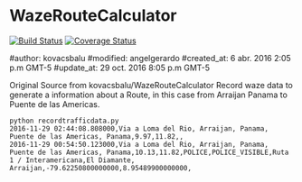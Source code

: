 # WazeRouteCalculator

[![Build Status](https://travis-ci.org/kovacsbalu/WazeRouteCalculator.svg?branch=master)](https://travis-ci.org/kovacsbalu/WazeRouteCalculator)
[![Coverage Status](https://coveralls.io/repos/github/kovacsbalu/WazeRouteCalculator/badge.svg?branch=master)](https://coveralls.io/github/kovacsbalu/WazeRouteCalculator?branch=master)

#author: kovacsbalu
#modified: angelgerardo
#created_at: 6 abr. 2016 2:05 p.m GMT-5
#update_at: 29 oct. 2016 8:05 p.m GMT-5

Original Source from kovacsbalu/WazeRouteCalculator 
Record waze data to generate a information about a Route, in this case from Arraijan Panama to Puente de las Americas.


```
python recordtrafficdata.py 
2016-11-29 02:44:08.808000,Via a Loma del Rio, Arraijan, Panama, Puente de las Americas, Panama,9.97,11.82,,
2016-11-29 00:54:50.123000,Via a Loma del Rio, Arraijan, Panama, Puente de las Americas, Panama,10.13,11.82,POLICE,POLICE_VISIBLE,Ruta 1 / Interamericana,El Diamante, Arraijan,-79.62250800000000,8.95489900000000,
```
